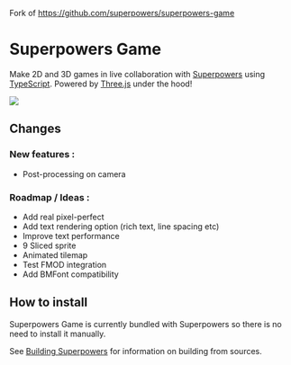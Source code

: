 Fork of https://github.com/superpowers/superpowers-game  

# Superpowers Game

Make 2D and 3D games in live collaboration with [Superpowers](http://superpowers-html5.com/) using [TypeScript](http://www.typescriptlang.org/). Powered by [Three.js](http://threejs.org/) under the hood!

![](http://i.imgur.com/l9mtEv0.gif)

## Changes

### New features :
 - Post-processing on camera

### Roadmap / Ideas :
 - Add real pixel-perfect
 - Add text rendering option (rich text, line spacing etc)
 - Improve text performance
 - 9 Sliced sprite
 - Animated tilemap
 - Test FMOD integration
 - Add BMFont compatibility
 
## How to install

Superpowers Game is currently bundled with Superpowers so there is no need to install it manually.

See [Building Superpowers](http://docs.superpowers-html5.com/en/development/building-superpowers) for information on building from sources.
